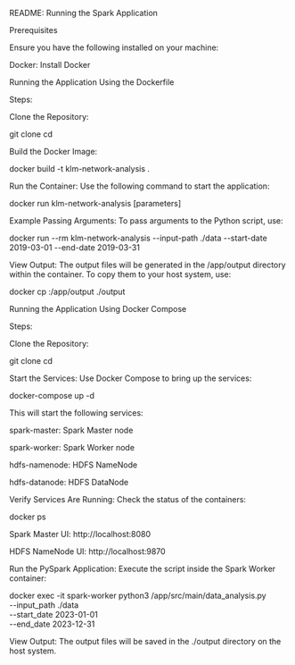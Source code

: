 README: Running the Spark Application

Prerequisites

Ensure you have the following installed on your machine:

Docker: Install Docker

Running the Application Using the Dockerfile

Steps:

Clone the Repository:

git clone <repository-url>
cd <repository-directory>

Build the Docker Image:

docker build -t klm-network-analysis .

Run the Container:
Use the following command to start the application:

docker run klm-network-analysis [parameters]

Example Passing Arguments:
To pass arguments to the Python script, use:

docker run --rm klm-network-analysis --input-path ./data --start-date 2019-03-01 --end-date 2019-03-31

View Output:
The output files will be generated in the /app/output directory within the container. To copy them to your host system, use:

docker cp <container-id>:/app/output ./output

Running the Application Using Docker Compose

Steps:

Clone the Repository:

git clone <repository-url>
cd <repository-directory>

Start the Services:
Use Docker Compose to bring up the services:

docker-compose up -d

This will start the following services:

spark-master: Spark Master node

spark-worker: Spark Worker node

hdfs-namenode: HDFS NameNode

hdfs-datanode: HDFS DataNode

Verify Services Are Running:
Check the status of the containers:

docker ps

Spark Master UI: http://localhost:8080

HDFS NameNode UI: http://localhost:9870

Run the PySpark Application:
Execute the script inside the Spark Worker container:

docker exec -it spark-worker python3 /app/src/main/data_analysis.py \
    --input_path ./data \
    --start_date 2023-01-01 \
    --end_date 2023-12-31


View Output:
The output files will be saved in the ./output directory on the host system.

